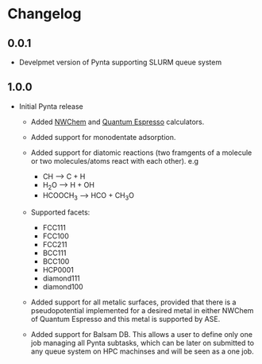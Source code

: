 # Changelog

## 0.0.1

- Develpmet version of Pynta supporting SLURM queue system

## 1.0.0

- Initial Pynta release

  - Added [NWChem](https://www.nwchem-sw.org) and [Quantum Espresso](https://www.quantum-espresso.org) calculators.

  - Added support for monodentate adsorption.

  - Added support for diatomic reactions (two framgents of a molecule or two molecules/atoms react with each other). e.g

    - CH --> C + H
    - H<sub>2</sub>O --> H + OH
    - HCOOCH<sub>3</sub> --> HCO + CH<sub>3</sub>O

  - Supported facets:

    - FCC111
    - FCC100
    - FCC211
    - BCC111
    - BCC100
    - HCP0001
    - diamond111
    - diamond100

  - Added support for all metalic surfaces, provided that there is a pseudopotential implemented for a desired metal in either NWChem of Quantum Espresso and this metal is supported by ASE.

  - Added support for Balsam DB. This allows a user to define only one job managing all Pynta subtasks, which can be later on submitted to any queue system on HPC machinses and will be seen as a one job.
